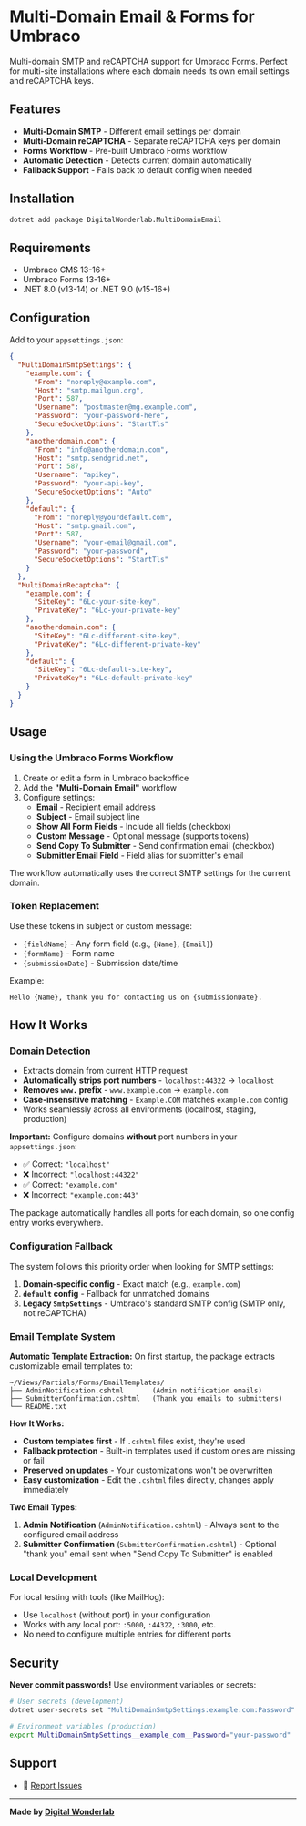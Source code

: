 ﻿# Multi-Domain Email & Forms for Umbraco

Multi-domain SMTP and reCAPTCHA support for Umbraco Forms. Perfect for multi-site installations where each domain needs its own email settings and reCAPTCHA keys.

## Features

- **Multi-Domain SMTP** - Different email settings per domain
- **Multi-Domain reCAPTCHA** - Separate reCAPTCHA keys per domain
- **Forms Workflow** - Pre-built Umbraco Forms workflow
- **Automatic Detection** - Detects current domain automatically
- **Fallback Support** - Falls back to default config when needed

## Installation

```bash
dotnet add package DigitalWonderlab.MultiDomainEmail
```

## Requirements

- Umbraco CMS 13-16+
- Umbraco Forms 13-16+
- .NET 8.0 (v13-14) or .NET 9.0 (v15-16+)

## Configuration

Add to your `appsettings.json`:

```json
{
  "MultiDomainSmtpSettings": {
    "example.com": {
      "From": "noreply@example.com",
      "Host": "smtp.mailgun.org",
      "Port": 587,
      "Username": "postmaster@mg.example.com",
      "Password": "your-password-here",
      "SecureSocketOptions": "StartTls"
    },
    "anotherdomain.com": {
      "From": "info@anotherdomain.com",
      "Host": "smtp.sendgrid.net",
      "Port": 587,
      "Username": "apikey",
      "Password": "your-api-key",
      "SecureSocketOptions": "Auto"
    },
    "default": {
      "From": "noreply@yourdefault.com",
      "Host": "smtp.gmail.com",
      "Port": 587,
      "Username": "your-email@gmail.com",
      "Password": "your-password",
      "SecureSocketOptions": "StartTls"
    }
  },
  "MultiDomainRecaptcha": {
    "example.com": {
      "SiteKey": "6Lc-your-site-key",
      "PrivateKey": "6Lc-your-private-key"
    },
    "anotherdomain.com": {
      "SiteKey": "6Lc-different-site-key",
      "PrivateKey": "6Lc-different-private-key"
    },
    "default": {
      "SiteKey": "6Lc-default-site-key",
      "PrivateKey": "6Lc-default-private-key"
    }
  }
}
```

## Usage

### Using the Umbraco Forms Workflow

1. Create or edit a form in Umbraco backoffice
2. Add the **"Multi-Domain Email"** workflow
3. Configure settings:
   - **Email** - Recipient email address
   - **Subject** - Email subject line
   - **Show All Form Fields** - Include all fields (checkbox)
   - **Custom Message** - Optional message (supports tokens)
   - **Send Copy To Submitter** - Send confirmation email (checkbox)
   - **Submitter Email Field** - Field alias for submitter's email

The workflow automatically uses the correct SMTP settings for the current domain.

### Token Replacement

Use these tokens in subject or custom message:

- `{fieldName}` - Any form field (e.g., `{Name}`, `{Email}`)
- `{formName}` - Form name
- `{submissionDate}` - Submission date/time

Example:
```
Hello {Name}, thank you for contacting us on {submissionDate}.
```

## How It Works

### Domain Detection

- Extracts domain from current HTTP request
- **Automatically strips port numbers** - `localhost:44322` → `localhost`
- **Removes `www.` prefix** - `www.example.com` → `example.com`
- **Case-insensitive matching** - `Example.COM` matches `example.com` config
- Works seamlessly across all environments (localhost, staging, production)

**Important:** Configure domains **without** port numbers in your `appsettings.json`:
- ✅ Correct: `"localhost"`
- ❌ Incorrect: `"localhost:44322"`
- ✅ Correct: `"example.com"`
- ❌ Incorrect: `"example.com:443"`

The package automatically handles all ports for each domain, so one config entry works everywhere.

### Configuration Fallback

The system follows this priority order when looking for SMTP settings:

1. **Domain-specific config** - Exact match (e.g., `example.com`)
2. **`default` config** - Fallback for unmatched domains
3. **Legacy `SmtpSettings`** - Umbraco's standard SMTP config (SMTP only, not reCAPTCHA)

### Email Template System

**Automatic Template Extraction:**
On first startup, the package extracts customizable email templates to:
```
~/Views/Partials/Forms/EmailTemplates/
├── AdminNotification.cshtml       (Admin notification emails)
├── SubmitterConfirmation.cshtml   (Thank you emails to submitters)
└── README.txt
```

**How It Works:**
- **Custom templates first** - If `.cshtml` files exist, they're used
- **Fallback protection** - Built-in templates used if custom ones are missing or fail
- **Preserved on updates** - Your customizations won't be overwritten
- **Easy customization** - Edit the `.cshtml` files directly, changes apply immediately

**Two Email Types:**
1. **Admin Notification** (`AdminNotification.cshtml`) - Always sent to the configured email address
2. **Submitter Confirmation** (`SubmitterConfirmation.cshtml`) - Optional "thank you" email sent when "Send Copy To Submitter" is enabled

### Local Development

For local testing with tools (like MailHog):
- Use `localhost` (without port) in your configuration
- Works with any local port: `:5000`, `:44322`, `:3000`, etc.
- No need to configure multiple entries for different ports

## Security

**Never commit passwords!** Use environment variables or secrets:

```bash
# User secrets (development)
dotnet user-secrets set "MultiDomainSmtpSettings:example.com:Password" "your-password"

# Environment variables (production)
export MultiDomainSmtpSettings__example_com__Password="your-password"
```

## Support

- 🐛 [Report Issues](https://github.com/dwlgit/Multi-Domain-Email-Forms/issues)

---

**Made by [Digital Wonderlab](https://digitalwonderlab.com)**